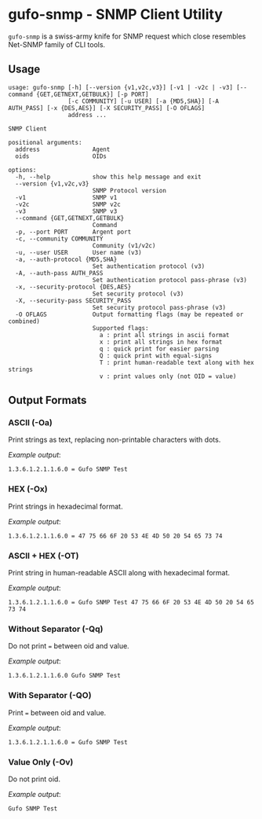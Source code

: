 # gufo-snmp - SNMP Client Utility

`gufo-snmp` is a swiss-army knife for SNMP request which close resembles
Net-SNMP family of CLI tools.

## Usage

```
usage: gufo-snmp [-h] [--version {v1,v2c,v3}] [-v1 | -v2c | -v3] [--command {GET,GETNEXT,GETBULK}] [-p PORT]
                 [-c COMMUNITY] [-u USER] [-a {MD5,SHA}] [-A AUTH_PASS] [-x {DES,AES}] [-X SECURITY_PASS] [-O OFLAGS]
                 address ...

SNMP Client

positional arguments:
  address               Agent
  oids                  OIDs

options:
  -h, --help            show this help message and exit
  --version {v1,v2c,v3}
                        SNMP Protocol version
  -v1                   SNMP v1
  -v2c                  SNMP v2c
  -v3                   SNMP v3
  --command {GET,GETNEXT,GETBULK}
                        Command
  -p, --port PORT       Argent port
  -c, --community COMMUNITY
                        Community (v1/v2c)
  -u, --user USER       User name (v3)
  -a, --auth-protocol {MD5,SHA}
                        Set authentication protocol (v3)
  -A, --auth-pass AUTH_PASS
                        Set authentication protocol pass-phrase (v3)
  -x, --security-protocol {DES,AES}
                        Set security protocol (v3)
  -X, --security-pass SECURITY_PASS
                        Set security protocol pass-phrase (v3)
  -O OFLAGS             Output formatting flags (may be repeated or combined)
                        Supported flags:
                          a : print all strings in ascii format
                          x : print all strings in hex format
                          q : quick print for easier parsing
                          Q : quick print with equal-signs
                          T : print human-readable text along with hex strings
                          v : print values only (not OID = value)
```

## Output Formats

### ASCII (-Oa)

Print strings as text, replacing non-printable characters with dots.

*Example output*:
```
1.3.6.1.2.1.1.6.0 = Gufo SNMP Test
```

### HEX (-Ox)

Print strings in hexadecimal format.

*Example output*:
```
1.3.6.1.2.1.1.6.0 = 47 75 66 6F 20 53 4E 4D 50 20 54 65 73 74
```

### ASCII + HEX (-OT)

Print string in human-readable ASCII along with hexadecimal format.

*Example output*:
```
1.3.6.1.2.1.1.6.0 = Gufo SNMP Test 47 75 66 6F 20 53 4E 4D 50 20 54 65 73 74
```

### Without Separator (-Qq)

Do not print `=` between oid and value.

*Example output*:
```
1.3.6.1.2.1.1.6.0 Gufo SNMP Test
```

### With Separator (-QO)

Print `=` between oid and value.

*Example output*:
```
1.3.6.1.2.1.1.6.0 = Gufo SNMP Test
```

### Value Only (-Ov)

Do not print oid.

*Example output*:
```
Gufo SNMP Test
```
